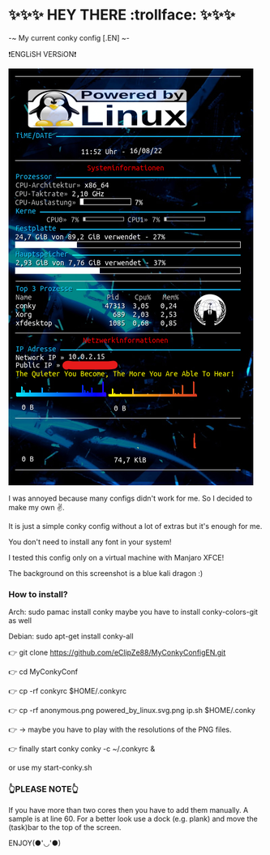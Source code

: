 :sparkles::sparkles::sparkles: HEY THERE :trollface: :sparkles::sparkles::sparkles:
==============================================



-~ My current conky config [.EN] ~-

:heavy_exclamation_mark:ENGLiSH VERSiON:heavy_exclamation_mark:


![Screenshot](Screenshot.png)


I was annoyed because many configs didn't work for me. So I decided to make my own ✌️.

It is just a simple conky config without a lot of extras but it's enough for me.

You don't need to install any font in your system!

I tested this config only on a virtual machine with Manjaro XFCE!

The background on this screenshot is a blue kali dragon :)



### How to install? ###

Arch:
sudo pamac install conky
maybe you have to install conky-colors-git as well

Debian:
sudo apt-get install conky-all


:point_right: git clone https://github.com/eClipZe88/MyConkyConfigEN.git

:point_right: cd MyConkyConf

:point_right: cp -rf conkyrc $HOME/.conkyrc

:point_right: cp -rf anonymous.png powered_by_linux.svg.png ip.sh $HOME/.conky

:point_right: -> maybe you have to play with the resolutions of the PNG files.

:point_right: finally start conky 
conky -c ~/.conkyrc & 

or use my start-conky.sh



### :point_up_2:PLEASE NOTE:point_up_2: ###
If you have more than two cores then you have to add them manually. A sample is at line 60.
For a better look use a dock (e.g. plank) and move the (task)bar to the top of the screen.

ENJOY(●'◡'●) 



